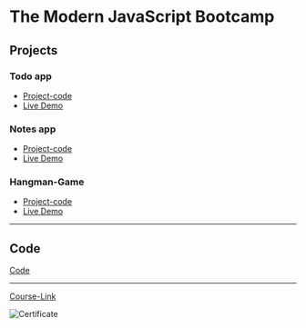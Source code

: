 # The Modern JavaScript Bootcamp

## Projects
### Todo app
- [Project-code](./Projects/Todo-app)
- [Live Demo]()
###  Notes app
- [Project-code](./Projects/Notes-app)
- [Live Demo]()
### Hangman-Game
- [Project-code](./Projects/Hangman-Game)
- [Live Demo]()

---
## Code
[Code](Code)

---
[Course-Link](https://www.udemy.com/course/modern-javascript/)<br>

![Certificate](https://via.placeholder.com/468x300?text=Certificate+Here)

